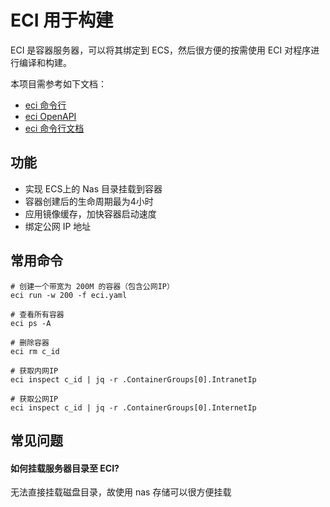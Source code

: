 # ECI 用于构建

ECI 是容器服务器，可以将其绑定到 ECS，然后很方便的按需使用 ECI 对程序进行编译和构建。

本项目需参考如下文档：  

* [eci 命令行](https://github.com/aliyuneci/eci-client-doc/blob/main/eci_run.md)
* [eci OpenAPI](https://api.aliyun.com/#/?product=Eci&version=2018-08-08&api=CreateContainerGroup&params={}&tab=DOC&lang=JAVA)
* [eci 命令行文档](https://help.aliyun.com/document_detail/186961.html)

## 功能

* 实现 ECS上的 Nas 目录挂载到容器
* 容器创建后的生命周期最为4小时
* 应用镜像缓存，加快容器启动速度
* 绑定公网 IP 地址

## 常用命令

```
# 创建一个带宽为 200M 的容器（包含公网IP）
eci run -w 200 -f eci.yaml

# 查看所有容器
eci ps -A

# 删除容器
eci rm c_id

# 获取内网IP
eci inspect c_id | jq -r .ContainerGroups[0].IntranetIp

# 获取公网IP
eci inspect c_id | jq -r .ContainerGroups[0].InternetIp
```

## 常见问题

#### 如何挂载服务器目录至 ECI?
无法直接挂载磁盘目录，故使用 nas 存储可以很方便挂载
